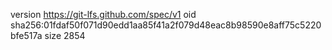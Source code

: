 version https://git-lfs.github.com/spec/v1
oid sha256:01fdaf50f071d90edd1aa85f41a2f079d48eac8b98590e8aff75c5220bfe517a
size 2854

